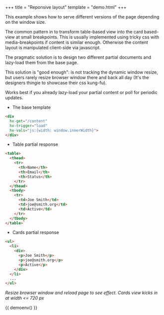 +++
title = "Reponsive layout"
template = "demo.html"
+++

This example shows how to serve different versions of the page depending on the window size.

The common pattern in to transform table-based view into the card based-view at small breakpoints.
This is usually implemented using tricky css with media-breakpoints if content is similar enough.
Otherwise the content layout is manipulated client-side via javascript.

The pragmatic solution is to design two different partial documents and lazy-load them from the base page.

This solution is "good enough": is not tracking the dynamic window resize, but users rarely resize browser window there and back all day
(It's the designers thingie to showcase their css kung-fu).

Works best if you already lazy-load your partial content or poll for periodic updates.

* The base template

```html
<div
  hx-get="/content"
  hx-trigger="load"
  hx-vals="js:{width: window.innerWidth}">
</div>
```

<style>
  .demo-card {
    border: 1px solid;
    border-radius: 3px;
    padding: 8px;
  }
</style>

* Table partial response
```html
<table>
  <thead>
    <tr>
      <th>Name</th>
      <th>Email</th>
      <th>Status</th>
    </tr>
  </thead>
  <tbody>
    <tr>
      <td>Joe Smith</td>
      <td>joe@smith.org</td>
      <td>Active</td>
    </tr>
  </tbody>
</table>`
```

* Cards partial response
```html
<ul>
  <li>
    <div>
      <p>Joe Smith</p>
      <p>joe@smith.org</p>
      <p>Active</p>
    </div>
  </li>
  ...
</ul>
```

*Resize browser window and reload page to see effect. Cards view kicks in at width <= 720 px*

{{ demoenv() }}

<script>
  //=========================================================================
  // Fake Server Side Code
  //=========================================================================

  var contacts = [
    { name: 'Joe Smith', email: 'joe@smith.org', status: 'Active' },
    { name: 'Angie MacDowell', email: 'angie@macdowell.org', status: 'Active' },
    { name: 'Fuqua Tarkenton', email: 'fuqua@tarkenton.org', status: 'Active' },
    { name: 'Kim Yee', email: 'kim@yee.org', status: 'Inactive' },
  ];

  init('/init', function (request, params) {
    return '<div hx-get="/content" hx-trigger="load" hx-vals="js:{width: window.innerWidth}"></div>';
  });

  onGet(/\/content.*/, function (request, params) {
    var width = parseInt(params['width']);

    if (width <= 720) {
      return renderList();
    } else {
      return renderTable();
    }
  });

  function rowTemplate(contact) {
    return `<tr>
        <td>${contact.name}</td>
        <td>${contact.email}</td>
        <td>${contact.status}</td>
        </tr>`;
  }

  function renderTable() {
    var rows = '';
    for (var i = 0; i < contacts.length; i++) {
      rows += rowTemplate(contacts[i]);
    }

    return `
  <table class="table">
    <thead>
      <tr>
        <th>Name</th>
        <th>Email</th>
        <th>Status</th>
      </tr>
    </thead>
    <tbody>
      ${rows}
    </tbody>
  </table>`;
  }

  function cardTemplate(contact) {
    return `
    <li>
      <div class="demo-card">
        <p><b>${contact.name}</b></p>
        <p>${contact.email}</p>
        <p><i>${contact.status}</i></p>
      </div>
    </li>`;
  }

  function renderList() {
    var rows = '';
    for (var i = 0; i < contacts.length; i++) {
      rows += cardTemplate(contacts[i]);
    }

    return `<ul>${rows}</ul>`;
  }
</script>
